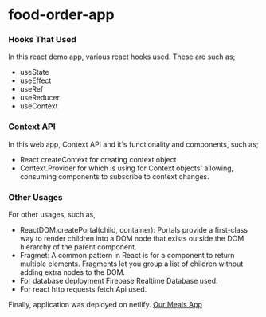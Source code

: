 # food-order-app
### Hooks That Used
In this react demo app, various react hooks used. These are such as;
- useState
- useEffect
- useRef
- useReducer
- useContext

### Context API
In this web app, Context API and it's functionality and components, such as;
- React.createContext for creating context object
- Context.Provider for which is using for Context objects' allowing, consuming components to subscribe to context changes.

### Other Usages
For other usages, such as, 

- ReactDOM.createPortal(child, container): Portals provide a first-class way to render children into a DOM node that exists outside the DOM hierarchy of the parent component.
- Fragmet: A common pattern in React is for a component to return multiple elements. Fragments let you group a list of children without adding extra nodes to the DOM.
- For database deployment Firebase Realtime Database used. 
- For react http requests fetch Api used.

Finally, application was deployed on netlify. 
[Our Meals App](https://our-meals.netlify.app)
